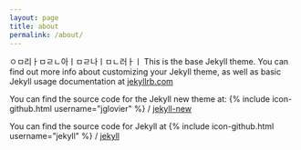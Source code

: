 ```yaml
---
layout: page
title: about
permalink: /about/
---
```


ㅇㅁ리ㅏㅁㄹㄴ아ㅣㅁㄹ나ㅣㅁㄴ러ㅏㅣ
This is the base Jekyll theme. You can find out more info about customizing your Jekyll theme, as well as basic Jekyll usage documentation at [jekyllrb.com](http://jekyllrb.com/)

You can find the source code for the Jekyll new theme at:
{% include icon-github.html username="jglovier" %} /
[jekyll-new](https://github.com/jglovier/jekyll-new)

You can find the source code for Jekyll at
{% include icon-github.html username="jekyll" %} /
[jekyll](https://github.com/jekyll/jekyll)
